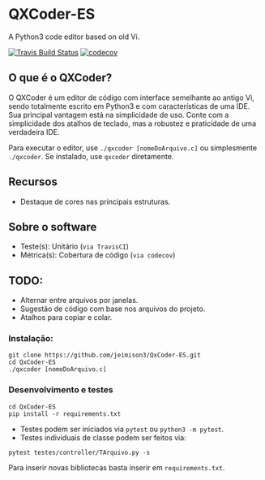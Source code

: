 # QXCoder-ES
A Python3 code editor based on old Vi.

[![Travis Build Status](https://travis-ci.com/jeimison3/QxCoder-ES.svg?branch=master)](https://travis-ci.com/jeimison3/QxCoder-ES)
[![codecov](https://codecov.io/gh/jeimison3/QxCoder-ES/branch/master/graph/badge.svg)](https://codecov.io/gh/jeimison3/QxCoder-ES)



## O que é o QXCoder? ##
O QXCoder é um editor de código com interface semelhante ao antigo Vi, sendo totalmente escrito em Python3 e com características de uma IDE. Sua principal vantagem está na simplicidade de uso. Conte com a simplicidade dos atalhos de teclado, mas a robustez e praticidade de uma verdadeira IDE.

Para executar o editor, use `./qxcoder [nomeDoArquivo.c]` ou simplesmente `./qxcoder`. Se instalado, use `qxcoder` diretamente.

## Recursos
- Destaque de cores nas principais estruturas. 

## Sobre o software
- Teste(s): Unitário (`via TravisCI`)
- Métrica(s): Cobertura de código (`via codecov`)

## TODO:
- Alternar entre arquivos por janelas.
- Sugestão de código com base nos arquivos do projeto.
- Atalhos para copiar e colar.

### Instalação:
```shell
git clone https://github.com/jeimison3/QxCoder-ES.git
cd QxCoder-ES
./qxcoder [nomeDoArquivo.c]
```


### Desenvolvimento e testes
```shell
cd QxCoder-ES
pip install -r requirements.txt 
```
- Testes podem ser iniciados via `pytest` ou `python3 -m pytest`.
- Testes individuais de classe podem ser feitos via:
```shell
pytest testes/controller/TArquivo.py -s
```

Para inserir novas bibliotecas basta inserir em `requirements.txt`.
